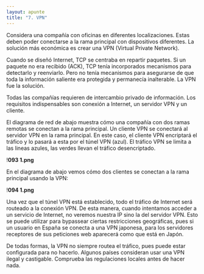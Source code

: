 ```yaml
---
layout: apunte
title: "7. VPN"
---
```


Considera una compañía con oficinas en diferentes localizaciones. Estas deben poder conectarse a la rama principal con dispositivos diferentes. La solución más económica es crear una VPN (Virtual Private Network).

Cuando se diseñó Internet, TCP se centraba en repartir paquetes. Si un paquete no era recibido (ACK), TCP tenía incorporados mecanismos para detectarlo y reenviarlo. Pero no tenía mecanismos para asegurarse de que toda la información saliente era protegida y permanecía inalterable. La VPN fue la solución.

Todas las compañías requieren de intercambio privado de información. Los requisitos indispensables son conexión a Internet, un servidor VPN y un cliente.

El diagrama de red de abajo muestra cómo una compañía con dos ramas remotas se conectan a la rama principal. Un cliente VPN se conectará al servidor VPN en la rama principal. En este caso, el cliente VPN encriptará el tráfico y lo pasará a esta por el túnel VPN (azul). El tráfico VPN se limita a las lineas azules, las verdes llevan el tráfico desencriptado.

!**093 1.png**

En el diagrama de abajo vemos cómo dos clientes se conectan a la rama principal usando la VPN:

!**094 1.png**

Una vez que el túnel VPN está establecido, todo el tráfico de Internet será routeado a la conexión VPN. De esta manera, cuando intentamos acceder a un servicio de Internet, no veremos nuestra IP sino la del servidor VPN. Esto se puede utilizar para bypassear ciertas restricciones geográficas, pues si un usuario en España se conecta a una VPN japonesa, para los servidores receptores de sus peticiones web aparecerá como que está en Japón.

De todas formas, la VPN no siempre routea el tráfico, pues puede estar configurada para no hacerlo. Algunos países consideran usar una VPN ilegal y castigable. Comprueba las regulaciones locales antes de hacer nada.